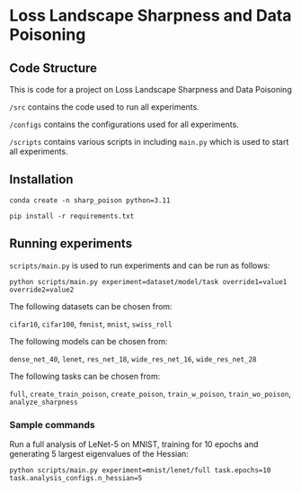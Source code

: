 # Loss Landscape Sharpness and Data Poisoning

## Code Structure

This is code for a project on Loss Landscape Sharpness and Data Poisoning

```/src``` contains the code used to run all experiments.

```/configs``` contains the configurations used for all experiments.

```/scripts``` contains various scripts in including ```main.py``` which is used to start all experiments.

## Installation

```conda create -n sharp_poison python=3.11```

```pip install -r requirements.txt```

## Running experiments

```scripts/main.py``` is used to run experiments and can be run as follows:

```python scripts/main.py experiment=dataset/model/task override1=value1 override2=value2```

The following datasets can be chosen from:

```cifar10```, ```cifar100```, ```fmnist```, ```mnist```, ```swiss_roll```

The following models can be chosen from:

```dense_net_40```, ```lenet```, ```res_net_18```, ```wide_res_net_16```, ```wide_res_net_28```

The following tasks can be chosen from:

```full```, ```create_train_poison```, ```create_poison```, ```train_w_poison```, ```train_wo_poison```, ```analyze_sharpness```

### Sample commands

Run a full analysis of LeNet-5 on MNIST, training for 10 epochs and generating 5 largest eigenvalues of the Hessian:

```python scripts/main.py experiment=mnist/lenet/full task.epochs=10 task.analysis_configs.n_hessian=5```
